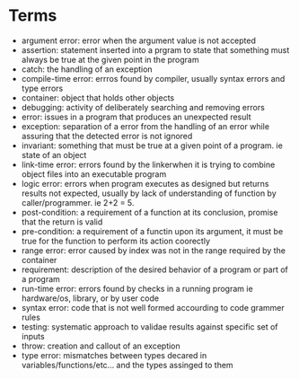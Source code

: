# Terms

- argument error: error when the argument value is not accepted
- assertion: statement inserted into a prgram to state that something must always be true at the given point in the program
- catch: the handling of an exception
- compile-time error: errros found by compiler, usually syntax errors and type errors
- container: object that holds other objects
- debugging: activity of deliberately searching and removing errors
- error: issues in a program that produces an unexpected result
- exception: separation of a error from the handling of an error while assuring that the detected error is not ignored
- invariant: something that must be true at a given point of a program. ie state of an object
- link-time error: errors found by the linkerwhen it is trying to combine object files into an executable program
- logic error: errors when program executes as designed but returns results not expected, usually by lack of understanding of function by caller/programmer. ie 2+2 = 5.
- post-condition: a requirement of a function at its conclusion, promise that the return is valid
- pre-condition: a requirement of a functin upon its argument, it must be true for the function to perform its action coorectly
- range error: error caused by index was not in the range required by the container
- requirement: description of the desired behavior of a program or part of a program
- run-time error: errors found by checks in a running program ie hardware/os, library, or by user code
- syntax error: code that is not well formed accourding to code grammer rules
- testing: systematic approach to validae results against specific set of inputs
- throw: creation and callout of an exception
- type error: mismatches between types decared in variables/functions/etc... and the types assinged to them